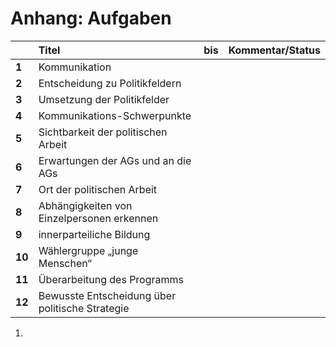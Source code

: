 # Anhang: Aufgaben

|  | **Titel** | **bis** | **Kommentar/Status** |
| :--- | :--- | :--- | :--- |
| **1** | Kommunikation |  |  |
| **2** | Entscheidung zu Politikfeldern |  |  |
| **3** | Umsetzung der Politikfelder |  |  |
| **4** | Kommunikations-Schwerpunkte |  |  |
| **5** | Sichtbarkeit der politischen Arbeit |  |  |
| **6** | Erwartungen der AGs und an die AGs |  |  |
| **7** | Ort der politischen Arbeit |  |  |
| **8** | Abhängigkeiten von Einzelpersonen erkennen |  |  |
| **9** | innerparteiliche Bildung |  |  |
| **10** | Wählergruppe „junge Menschen“ |  |  |
| **11** | Überarbeitung des Programms |  |  |
| **12** | Bewusste Entscheidung über politische Strategie |  |  |

1. 
